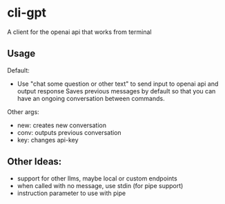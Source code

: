 # cli-gpt
A client for the openai api that works from terminal

## Usage
Default:
- Use "chat some question or other text" to send input to openai api and output response
Saves previous messages by default so that you can have an ongoing conversation between commands.

Other args:
- new: creates new conversation
- conv: outputs previous conversation
- key: changes api-key


## Other Ideas:
- support for other llms, maybe local or custom endpoints
- when called with no message, use stdin (for pipe support)
- instruction parameter to use with pipe
